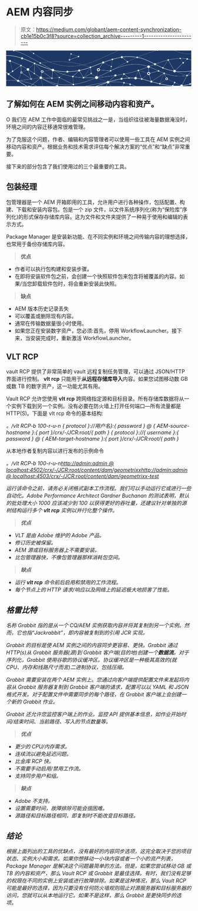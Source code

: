 # AEM 内容同步

> 原文：<https://medium.com/globant/aem-content-synchronization-cb1e15b0c3f8?source=collection_archive---------1----------------------->

![](img/bc34b1339c640ee079f728fe522998c8.png)

## **了解如何在 AEM 实例之间移动内容和资产。**

O 我们在 AEM 工作中面临的最常见挑战之一是，当组织往往被海量数据淹没时，环境之间的内容迁移通常很难管理。

为了克服这个问题，作者、编辑和内容管理者可以使用一些工具在 AEM 实例之间移动内容和资产。根据业务和技术需求评估每个解决方案的“优点”和“缺点”非常重要。

接下来的部分包含了我们使用过的三个最重要的工具。

## **包装经理**

包管理器是一个 AEM 开箱即用的工具，允许用户进行各种操作，包括配置、构建、下载和安装内容包。包是一个 zip 文件，以文件系统序列化(称为“保险库”序列化)的形式保存存储库内容。这为文件和文件夹提供了一种易于使用和编辑的表示方式。

Package Manager 是安装新功能、在不同实例和环境之间传输内容的理想选择，也常用于备份存储库内容。

> **优点**

*   作者可以执行包构建和安装步骤。
*   在即将安装软件包之前，会创建一个快照软件包来包含将被覆盖的内容。如果/当您卸载软件包时，将会重新安装此快照。

> **缺点**

*   AEM 版本历史记录丢失
*   可以覆盖或删除现有内容。
*   通常在传输数据量很小时使用。
*   如果您正在安装数字资产，您必须:首先，停用 WorkflowLauncher。接下来，当安装完成时，重新激活 WorkflowLauncher。

## **VLT RCP**

vault RCP 提供了非常简单的 vault 远程复制任务管理，可以通过 JSON/HTTP 界面进行控制。 **vlt rcp** 只能用于**从远程存储库导入**内容。如果您试图移动数 GB 或数 TB 的数字资产，这一功能尤其有用。

Vault RCP 允许您使用 **vlt rcp** 跨网络指定源和目标目录。所有存储库数据将从一个实例下载到另一个实例。没有必要在防火墙上打开任何端口—所有流量都是 HTTP(S)。下面是 vlt rcp 命令的基本结构:

*。/vlt RCP-b 100-r-u-n { protocol }://用户名}:{ password } @ { AEM-source-hostname }:{ port }/crx/-/JCR:root/{ path } { protocol }://{ username }:{ password } @ { AEM-target-hostname }:{ port }/crx/-/JCR:root/{ path }*

从本地作者复制内容以进行发布的示例命令

*。/vlt RCP-b 100-r-u-n*[*http://admin:admin @ localhost:4502/crx/-/JCR:root/content/dam/geometrixx*](http://admin:admin@localhost:4502/crx/-/jcr:root/content/dam/geometrixx)*[*http://admin:admin @ localhost:4503/crx/-/JCR:root/content/dam/geometrixx-test*](http://admin:admin@localhost:4503/crx/-/jcr:root/content/dam/geometrixx-test)*

*运行该命令之前，请务必关闭格式副本工作流程。我们可以手动运行它或进行一些自动化。Adobe Performance Architect Gardner Buchanan 的测试表明，默认的批处理大小 1000 应该减少到 100 以获得更好的吞吐量，还建议针对单独的源树结构运行多个 **vlt rcp** 实例以并行化整个操作。*

> ***优点***

*   *VLT 是由 Adobe 维护的 Adobe 产品。*
*   *修订历史被保留。*
*   *AEM 源或目标服务器上不需要安装。*
*   *比包管理器快，不像包管理器那样消耗包空间。*

> ***缺点***

*   *运行 **vlt rcp** 命令前后启用和禁用的工作流程。*
*   *每个节点上的 HTTP 请求/响应以及网络上的延迟极大地损害了性能。*

## *格雷比特*

*名称 *Grabbit* 指的是从一个 CQ/AEM 实例获取内容并将其复制到另一个实例。然而，它也指“Jackrabbit”，即内容被复制到的引用 JCR 实现。*

*Grabbit 的目标是使 AEM 实例之间的内容同步更容易、更快。Grabbit 通过 HTTP(s)从 Grabbit 服务器(源)到 Grabbit 客户端(目的地)创建一个**数据流**。对于序列化，Grabbit 使用谷歌的协议缓冲区。协议缓冲区是一种极其高效的(就 CPU、内存和线路尺寸而言)二进制协议，包括压缩。*

*Grabbit 需要安装在两个 AEM 实例上。您通过向客户端提供配置文件来发起将内容从 Grabbit 服务器复制到 Grabbit 客户端的请求，配置可以以 YAML 和 JSON 格式开发。对于配置文件中需要同步的每个路径，在 Grabbit 客户端上会创建一个新的 Grabbit 作业。*

*Grabbit 还允许您监控客户端上的作业。监控 API 提供基本信息，如作业开始时间/结束时间、当前路径、写入的节点数量等。*

> ***优点***

*   *更少的 CPU/内存需求。*
*   *连续流以避免延迟问题。*
*   *比金库 RCP 快。*
*   *不需要手动启用/禁用工作流。*
*   *支持同步用户和组。*

> ***缺点***

*   *Adobe 不支持。*
*   *设置需要时间，故障排除可能会很困难。*
*   *源路径和目标路径相同，即复制时不能改变目标路径。*

## ***结论***

*根据上面列出的工具的优缺点，没有最好的内容同步选项，这完全取决于您的项目状态、实例大小和需求。如果你想移动一小块内容或者一个小的资产列表，Package Manager 是解决这个问题最简单的方法。但是，如果您尝试移动 GB 或 TB 的内容和资产，那么 Vault RCP 或 Grabbit 是最佳选择。有时，我们没有足够的权限在不同的实例上安装或进行故障排除。如果是这种情况，那么 Vault RCP 可能是最好的选择，因为只要没有任何防火墙规则阻止对源服务器和目标服务器的访问，您就可以从本地运行它。如果不是这样，那么 Grabbit 是更快同步的选项。*